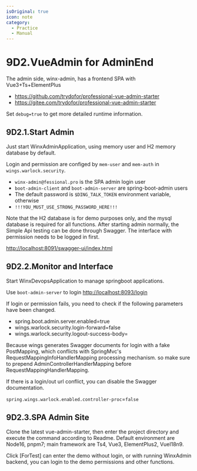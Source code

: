 ```yaml
---
isOriginal: true
icon: note
category:
  - Practice
  - Manual
---
```


# 9D2.VueAdmin for AdminEnd

The admin side, winx-admin, has a frontend SPA with Vue3+Ts+ElementPlus

* <https://github.com/trydofor/professional-vue-admin-starter>
* <https://gitee.com/trydofor/professional-vue-admin-starter>

Set `debug=true` to get more detailed runtime information.

## 9D2.1.Start Admin

Just start WinxAdminApplication, using memory user and H2 memory database by default.

Login and permission are configed by `mem-user` and `mem-auth` in `wings.warlock.security`.

* `winx-admin@fessional.pro` is the SPA admin login user
* `boot-admin-client` and `boot-admin-server` are spring-boot-admin users
* The default password is `$DING_TALK_TOKEN` environment variable, otherwise
* `!!!YOU_MUST_USE_STRONG_PASSWORD_HERE!!!`

Note that the H2 database is for demo purposes only, and the mysql database is required for all
functions. After starting admin normally, the Simple Api testing can be done through Swagger.
The interface with permission needs to be logged in first.

<http://localhost:8091/swagger-ui/index.html>

## 9D2.2.Monitor and Interface

Start WinxDevopsApplication to manage springboot applications.

Use `boot-admin-server` to login <http://localhost:8093/login>

If login or permission fails, you need to check if the following parameters have been changed.

* spring.boot.admin.server.enabled=true
* wings.warlock.security.login-forward=false
* wings.warlock.security.logout-success-body=

Because wings generates Swagger documents for login with a fake PostMapping, which conflicts
with SpringMvc's RequestMappingInfoHandlerMapping processing mechanism. so  make sure to prepend
AdminControllerHandlerMapping before RequestMappingHandlerMapping.

If there is a login/out url conflict, you can disable the Swagger documentation.

`spring.wings.warlock.enabled.controller-proc`=`false`

## 9D2.3.SPA Admin Site

Clone the latest vue-admin-starter, then enter the project directory and execute the command according to Readme.
Default environment are Node16, pnpm7; main framework are Ts4, Vue3, ElementPlus2, VueI18n9.

Click [ForTest] can enter the demo without login, or with running WinxAdmin backend,
you can login to the demo permissions and other functions.
